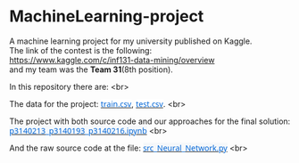 # MachineLearning-project
A machine learning project for my university published on Kaggle. <br>
The link of the contest is the following: <br>
https://www.kaggle.com/c/inf131-data-mining/overview <br>
and my team was the <b>Team 31</b>(8th position). <br>

<p class=MsoNormal><span lang=EN-US>In this repository there are: &lt;br&gt;</span></p>

<p class=MsoNormal><span lang=EN-US>The data for the project: </span><a
href="https://github.com/hoolser/MachineLearning-project/blob/master/train.csv"
title=train.csv><span lang=EN-US style='font-size:10.5pt;line-height:107%;
font-family:"Segoe UI",sans-serif;color:#0366D6;background:white;text-decoration:
none'>train.csv</span></a><span lang=EN-US>, </span><a
href="https://github.com/hoolser/MachineLearning-project/blob/master/test.csv"
title=test.csv><span lang=EN-US style='font-size:10.5pt;line-height:107%;
font-family:"Segoe UI",sans-serif;color:#0366D6;background:white;text-decoration:
none'>test.csv</span></a><span lang=EN-US>. &lt;br&gt;</span></p>
<p class=MsoNormal><span lang=EN-US>The project with both source code and our approaches
for the final solution: </span><a
href="https://github.com/hoolser/MachineLearning-project/blob/master/p3140213_p3140193_p3140216.ipynb"
title="p3140213_p3140193_p3140216.ipynb"><span lang=EN-US style='font-size:
10.5pt;line-height:107%;font-family:"Segoe UI",sans-serif;color:#0366D6;
background:#F6F8FA;text-decoration:none'>p3140213_p3140193_p3140216.ipynb</span></a>
<span lang=EN-US>&lt;br&gt;</span></p>
<p class=MsoNormal><span lang=EN-US>And the raw source code at the file: </span><a
href="https://github.com/hoolser/MachineLearning-project/blob/master/src_Neural_Network.py"
title="src_Neural_Network.py"><span lang=EN-US style='font-size:10.5pt;
line-height:107%;font-family:"Segoe UI",sans-serif;color:#0366D6;background:
#F6F8FA;text-decoration:none'>src_Neural_Network.py</span></a> <span
lang=EN-US>&lt;br&gt;</span></p>

